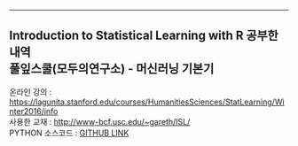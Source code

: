 ---------------------
Introduction to Statistical Learning with R 공부한 내역 <br>
풀잎스쿨(모두의연구소) - 머신러닝 기본기 
------------------------
온라인 강의 : <a href="https://lagunita.stanford.edu/courses/HumanitiesSciences/StatLearning/Winter2016/info">https://lagunita.stanford.edu/courses/HumanitiesSciences/StatLearning/Winter2016/info<a> <br>
사용한 교재 : <a href="http://www-bcf.usc.edu/~gareth/ISL/">http://www-bcf.usc.edu/~gareth/ISL/<a><br>
PYTHON 소스코드 : <a href = "https://github.com/JWarmenhoven/ISLR-python"> GITHUB LINK <a>
